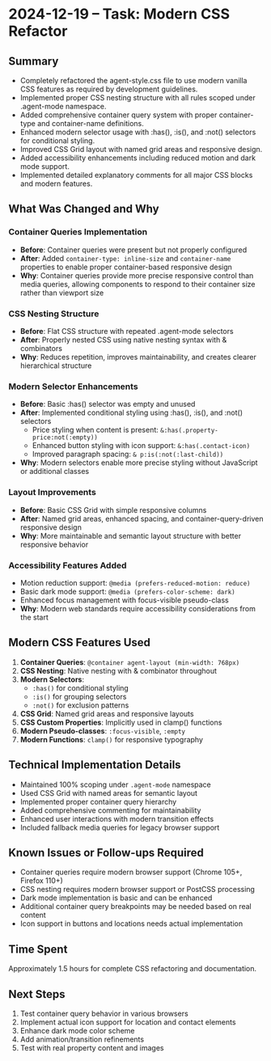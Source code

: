 # 2024-12-19 – Task: Modern CSS Refactor

## Summary

- Completely refactored the agent-style.css file to use modern vanilla CSS features as required by development guidelines.
- Implemented proper CSS nesting structure with all rules scoped under .agent-mode namespace.
- Added comprehensive container query system with proper container-type and container-name definitions.
- Enhanced modern selector usage with :has(), :is(), and :not() selectors for conditional styling.
- Improved CSS Grid layout with named grid areas and responsive design.
- Added accessibility enhancements including reduced motion and dark mode support.
- Implemented detailed explanatory comments for all major CSS blocks and modern features.

## What Was Changed and Why

### Container Queries Implementation

- **Before**: Container queries were present but not properly configured
- **After**: Added `container-type: inline-size` and `container-name` properties to enable proper container-based responsive design
- **Why**: Container queries provide more precise responsive control than media queries, allowing components to respond to their container size rather than viewport size

### CSS Nesting Structure

- **Before**: Flat CSS structure with repeated .agent-mode selectors
- **After**: Properly nested CSS using native nesting syntax with & combinators
- **Why**: Reduces repetition, improves maintainability, and creates clearer hierarchical structure

### Modern Selector Enhancements

- **Before**: Basic :has() selector was empty and unused
- **After**: Implemented conditional styling using :has(), :is(), and :not() selectors
  - Price styling when content is present: `&:has(.property-price:not(:empty))`
  - Enhanced button styling with icon support: `&:has(.contact-icon)`
  - Improved paragraph spacing: `& p:is(:not(:last-child))`
- **Why**: Modern selectors enable more precise styling without JavaScript or additional classes

### Layout Improvements

- **Before**: Basic CSS Grid with simple responsive columns
- **After**: Named grid areas, enhanced spacing, and container-query-driven responsive design
- **Why**: More maintainable and semantic layout structure with better responsive behavior

### Accessibility Features Added

- Motion reduction support: `@media (prefers-reduced-motion: reduce)`
- Basic dark mode support: `@media (prefers-color-scheme: dark)`
- Enhanced focus management with focus-visible pseudo-class
- **Why**: Modern web standards require accessibility considerations from the start

## Modern CSS Features Used

1. **Container Queries**: `@container agent-layout (min-width: 768px)`
2. **CSS Nesting**: Native nesting with & combinator throughout
3. **Modern Selectors**:
   - `:has()` for conditional styling
   - `:is()` for grouping selectors  
   - `:not()` for exclusion patterns
4. **CSS Grid**: Named grid areas and responsive layouts
5. **CSS Custom Properties**: Implicitly used in clamp() functions
6. **Modern Pseudo-classes**: `:focus-visible`, `:empty`
7. **Modern Functions**: `clamp()` for responsive typography

## Technical Implementation Details

- Maintained 100% scoping under `.agent-mode` namespace
- Used CSS Grid with named areas for semantic layout
- Implemented proper container query hierarchy
- Added comprehensive commenting for maintainability
- Enhanced user interactions with modern transition effects
- Included fallback media queries for legacy browser support

## Known Issues or Follow-ups Required

- Container queries require modern browser support (Chrome 105+, Firefox 110+)
- CSS nesting requires modern browser support or PostCSS processing
- Dark mode implementation is basic and can be enhanced
- Additional container query breakpoints may be needed based on real content
- Icon support in buttons and locations needs actual implementation

## Time Spent

Approximately 1.5 hours for complete CSS refactoring and documentation.

## Next Steps

1. Test container query behavior in various browsers
2. Implement actual icon support for location and contact elements  
3. Enhance dark mode color scheme
4. Add animation/transition refinements
5. Test with real property content and images
